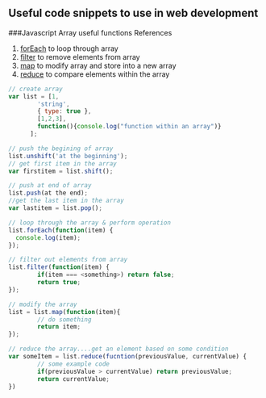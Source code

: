 ## Useful code snippets to use in web development

###Javascript Array useful functions
References

1. [forEach](https://developer.mozilla.org/en-US/docs/Web/JavaScript/Reference/Global_Objects/Array/forEach) to loop through array
2. [filter](https://developer.mozilla.org/en-US/docs/Web/JavaScript/Reference/Global_Objects/Array/filter) to remove elements from array
3. [map](https://developer.mozilla.org/en-US/docs/Web/JavaScript/Reference/Global_Objects/Array/map) to modify array and store into a new array
4. [reduce](https://developer.mozilla.org/en-US/docs/Web/JavaScript/Reference/Global_Objects/Array/reduce) to compare elements within the array

```javascript
// create array
var list = [1, 
        'string', 
        { type: true }, 
        [1,2,3], 
        function(){console.log("function within an array")}
      ];

// push the begining of array
list.unshift('at the beginning');
// get first item in the array
var firstitem = list.shift();

// push at end of array
list.push(at the end);
//get the last item in the array
var lastitem = list.pop();

// loop through the array & perform operation
list.forEach(function(item) {
  console.log(item);
});

// filter out elements from array
list.filter(function(item) {
        if(item === <something>) return false;
        return true;
});

// modify the array
list = list.map(function(item){
        // do something
        return item;
});

// reduce the array....get an element based on some condition
var someItem = list.reduce(fucntion(previousValue, currentValue) {
        // some example code
        if(previousValue > currentValue) return previousValue;
        return currentValue;
})
```

